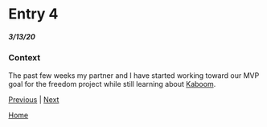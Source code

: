 # Entry 4
##### 3/13/20

### Context 
The past few weeks my partner and I have started working toward our MVP goal for the freedom project while still learning about [Kaboom](https://kaboomjs.com/).

[Previous](entry03.md) | [Next](entry05.md)

[Home](../README.md)
